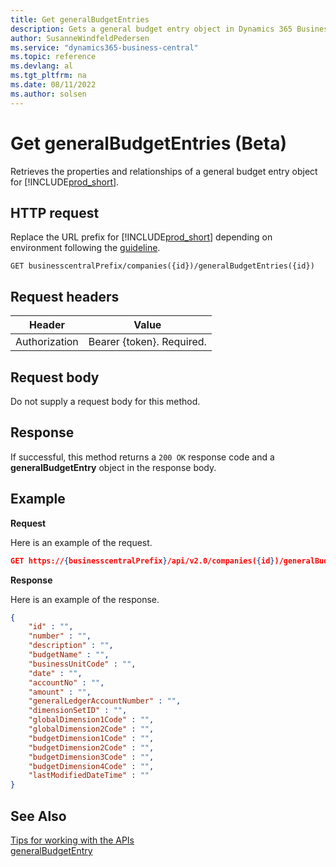 ```yaml
---
title: Get generalBudgetEntries
description: Gets a general budget entry object in Dynamics 365 Business Central.
author: SusanneWindfeldPedersen
ms.service: "dynamics365-business-central"
ms.topic: reference
ms.devlang: al
ms.tgt_pltfrm: na
ms.date: 08/11/2022
ms.author: solsen
---
```


<!-- NOTE: This article is an auto-generated stub from the metadata file. -->
<!-- The sections marked with an EDIT_IS_REQUIRED require manual editing. -->
# Get generalBudgetEntries (Beta)

Retrieves the properties and relationships of a general budget entry object for [!INCLUDE[prod_short](../../../includes/prod_short.md)].

## HTTP request

Replace the URL prefix for [!INCLUDE[prod_short](../../../includes/prod_short.md)] depending on environment following the [guideline](../../../api-reference/v2.0/endpoints-apis-for-dynamics.md).
<!-- START>EDIT_IS_REQUIRED. There URL for accessing the endpoint might be different -->
```
GET businesscentralPrefix/companies({id})/generalBudgetEntries({id})
```
<!-- END>EDIT_IS_REQUIRED -->
## Request headers

|Header|Value|
|------|-----|
|Authorization  |Bearer {token}. Required. |

## Request body

Do not supply a request body for this method.

## Response

If successful, this method returns a ```200 OK``` response code and a **generalBudgetEntry** object in the response body.

## Example

**Request**

Here is an example of the request.
<!-- START>EDIT_IS_REQUIRED. There URL for accessing the endpoint might be different -->
```json
GET https://{businesscentralPrefix}/api/v2.0/companies({id})/generalBudgetEntries({id})
```
<!-- END>EDIT_IS_REQUIRED -->
**Response**

Here is an example of the response.

<!-- START>EDIT_IS_REQUIRED. Fill in values for properties -->
```json
{
    "id" : "",
    "number" : "",
    "description" : "",
    "budgetName" : "",
    "businessUnitCode" : "",
    "date" : "",
    "accountNo" : "",
    "amount" : "",
    "generalLedgerAccountNumber" : "",
    "dimensionSetID" : "",
    "globalDimension1Code" : "",
    "globalDimension2Code" : "",
    "budgetDimension1Code" : "",
    "budgetDimension2Code" : "",
    "budgetDimension3Code" : "",
    "budgetDimension4Code" : "",
    "lastModifiedDateTime" : ""
}
```
<!-- END>EDIT_IS_REQUIRED -->
## See Also

[Tips for working with the APIs](/dynamics365/business-central/dev-itpro/developer/devenv-connect-apps-tips)  
[generalBudgetEntry](../resources/dynamics_generalBudgetEntry.md)  

